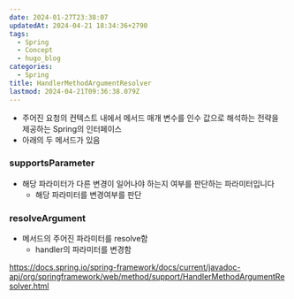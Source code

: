 ```yaml
---
date: 2024-01-27T23:38:07
updatedAt: 2024-04-21 18:34:36+2790
tags:
  - Spring
  - Concept
  - hugo_blog
categories:
  - Spring
title: HandlerMethodArgumentResolver
lastmod: 2024-04-21T09:36:38.079Z
---
```

* 주어진 요청의 컨텍스트 내에서 메서드 매개 변수를 인수 값으로 해석하는 전략을 제공하는 Spring의 인터페이스
* 아래의 두 메서드가 있음

### supportsParameter

* 해당 파라미터가 다른 변경이 일어나야 하는지 여부를 판단하는 파라미터입니다
  * 해당 파라미터를 변경여부를 판단

### resolveArgument

* 메서드의 주어진 파라미터를 resolve함
  * handler의 파라미터를 변경함

https://docs.spring.io/spring-framework/docs/current/javadoc-api/org/springframework/web/method/support/HandlerMethodArgumentResolver.html
